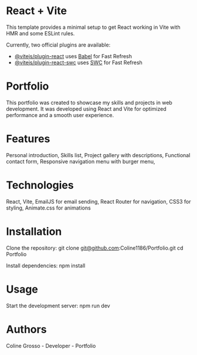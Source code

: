 # React + Vite

This template provides a minimal setup to get React working in Vite with HMR and some ESLint rules.

Currently, two official plugins are available:

- [@vitejs/plugin-react](https://github.com/vitejs/vite-plugin-react/blob/main/packages/plugin-react/README.md) uses [Babel](https://babeljs.io/) for Fast Refresh
- [@vitejs/plugin-react-swc](https://github.com/vitejs/vite-plugin-react-swc) uses [SWC](https://swc.rs/) for Fast Refresh

# Portfolio
This portfolio was created to showcase my skills and projects in web development. It was developed using React and Vite for optimized performance and a smooth user experience.

# Features
Personal introduction,
Skills list,
Project gallery with descriptions,
Functional contact form,
Responsive navigation menu with burger menu,

# Technologies
React,
Vite,
EmailJS for email sending,
React Router for navigation,
CSS3 for styling,
Animate.css for animations

# Installation
Clone the repository:
  git clone git@github.com:Coline1186/Portfolio.git
  cd Portfolio
  
Install dependencies:
  npm install

# Usage
Start the development server:
  npm run dev

# Authors
Coline Grosso - Developer - Portfolio
